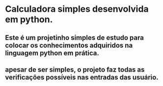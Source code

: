 # Calculadora simples desenvolvida em python.

## Este é um projetinho simples de estudo para colocar os conhecimentos adquiridos na linguagem python em prática.
## apesar de ser simples, o projeto faz todas as verificações possíveis nas entradas das usuário.

